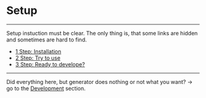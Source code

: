 # Setup
---
Setup instuction must be clear. The only thing is, that some links are hidden and sometimes are hard to find.

* [1 Step: Installation](https://github.com/softvis-research/Getaviz/wiki/Installation)
* [2 Step: Try to use](https://github.com/softvis-research/Getaviz/wiki/Usage)
* [3 Step: Ready to develope?](https://github.com/softvis-research/Getaviz/wiki/Local%20Development)

---
Did everything here, but generator does nothing or not what you want? -> go to the [Development](dev.md) section. 


